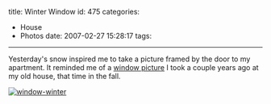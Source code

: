 title: Winter Window
id: 475
categories:
  - House
  - Photos
date: 2007-02-27 15:28:17
tags:
---

Yesterday's snow inspired me to take a picture framed by the door to my apartment. It reminded me of a [window picture](/node/180) I took a couple years ago at my old house, that time in the fall.

[![](http://whereproject.files.wordpress.com/2009/11/window-winter.png "window-winter")](http://whereproject.files.wordpress.com/2009/11/window-winter.png)